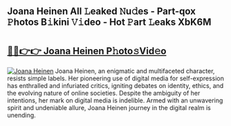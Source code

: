 ## Joana Heinen All 𝙻eaked 𝙽u𝚍es - Part-qox 𝙿hotos B𝚒kini 𝚅𝚒deo - Hot 𝙿art 𝙻eaks XbK6M

# <h2><a href="http://ld44t3b.urlbe.top/?page=Joana+Heinen">🔗🔗👉👉 Joana Heinen P𝚑oto𝚜Vid𝚎o</a></h2>

[![Joana Heinen](https://i.imgur.com/eBuTRDB.gif)](http://ld44t3b.urlbe.top/?page=Joana+Heinen)
Joana Heinen, an enigmatic and multifaceted character, resists simple labels. Her pioneering use of digital media for self-expression has enthralled and infuriated critics, igniting debates on identity, ethics, and the evolving nature of online societies. Despite the ambiguity of her intentions, her mark on digital media is indelible. Armed with an unwavering spirit and undeniable allure, Joana Heinen journey in the digital realm is unending.
